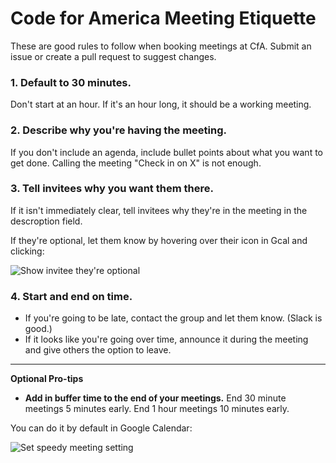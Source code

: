 Code for America Meeting Etiquette
=====

These are good rules to follow when booking meetings at CfA. Submit an issue or create a pull request to suggest changes.

### 1. Default to 30 minutes.
Don't start at an hour. If it's an hour long, it should be a working meeting.

### 2. Describe why you're having the meeting.
If you don't include an agenda, include bullet points about what you want to get done. Calling the meeting "Check in on X" is not enough.

### 3. Tell invitees why you want them there.
If it isn't immediately clear, tell invitees why they're in the meeting in the descroption field. 

If they're optional, let them know by hovering over their icon in Gcal and clicking:

![Show invitee they're optional]()

### 4. Start and end on time.
* If you're going to be late, contact the group and let them know. (Slack is good.)
* If it looks like you're going over time, announce it during the meeting and give others the option to leave.

---------


**Optional Pro-tips**

* **Add in buffer time to the end of your meetings.** End 30 minute meetings 5 minutes early. End 1 hour meetings 10 minutes early. 

You can do it by default in Google Calendar:

![Set speedy meeting setting]()